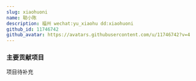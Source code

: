 ```yaml
---
slug: xiaohuoni
name: 聪小陈
description: 福州 wechat:yu_xiaohu dd:xiaohuoni
github_id: 11746742
github_avatar: https://avatars.githubusercontent.com/u/11746742?v=4
---
```


### 主要贡献项目

项目待补充
